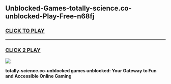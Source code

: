 
## Unblocked-Games-totally-science.co-unblocked-Play-Free-n68fj
<h3>
<a href="https://premium76.site?title=totally-science.co-unblocked&ref=18A1">CLICK TO PLAY</a></h3>
<hr>

<h3>
<a href="https://premium76.site?title=totally-science.co-unblocked&ref=18A1">CLICK 2 PLAY</a>
  
</h3>

<a href="https://premium76.site?title=totally-science.co-unblocked&ref=18A1"><img src="https://clearcache.store/games.png"></a>


**totally-science.co-unblocked games unblocked: Your Gateway to Fun and Accessible Online Gaming**
